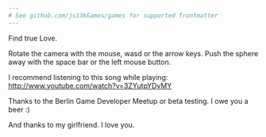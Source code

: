 ```yaml
---
# See github.com/js13kGames/games for supported frontmatter
---
```

Find true Love. 

Rotate the camera with the mouse, wasd or the arrow keys. Push the sphere away with the space bar or the left mouse button. 

I recommend listening to this song while playing: http://www.youtube.com/watch?v=3ZYutpYDvMY

Thanks to the Berlin Game Developer Meetup or beta testing. I owe you a beer :) 

And thanks to my girlfriend. I love you.